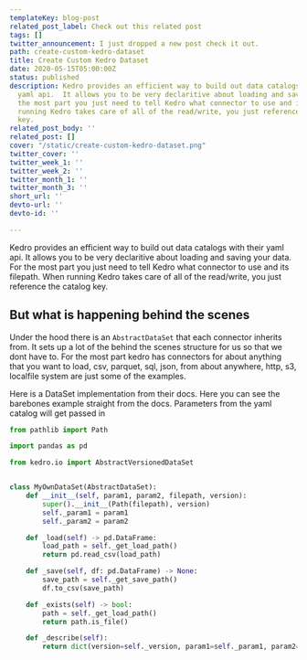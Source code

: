 ```yaml
---
templateKey: blog-post
related_post_label: Check out this related post
tags: []
twitter_announcement: I just dropped a new post check it out.
path: create-custom-kedro-dataset
title: Create Custom Kedro Dataset
date: 2020-05-15T05:00:00Z
status: published
description: Kedro provides an efficient way to build out data catalogs with their
  yaml api.  It allows you to be very declaritive about loading and saving your data.  For
  the most part you just need to tell Kedro what connector to use and its filepath.  When
  running Kedro takes care of all of the read/write, you just reference the catalog
  key.
related_post_body: ''
related_post: []
cover: "/static/create-custom-kedro-dataset.png"
twitter_cover: ''
twitter_week_1: ''
twitter_week_2: ''
twitter_month_1: ''
twitter_month_3: ''
short_url: ''
devto-url: ''
devto-id: ''

---
```

Kedro provides an efficient way to build out data catalogs with their yaml api.  It allows you to be very declaritive about loading and saving your data.  For the most part you just need to tell Kedro what connector to use and its filepath.  When running Kedro takes care of all of the read/write, you just reference the catalog key.

## But what is happening behind the scenes

Under the hood there is an `AbstractDataSet` that each connector inherits from.  It sets up a lot of the behind the scenes structure for us so that we dont have to.  For the most part kedro has connectors for about anything that you want to load, csv, parquet, sql, json, from about anywhere, http, s3, localfile system are just some of the examples.

Here is a DataSet implementation from their docs.  Here you can see the barebones example straight from the docs.  Parameters from the yaml catalog will get passed in 

``` python
from pathlib import Path

import pandas as pd

from kedro.io import AbstractVersionedDataSet


class MyOwnDataSet(AbstractDataSet):
    def __init__(self, param1, param2, filepath, version):
        super().__init__(Path(filepath), version)
        self._param1 = param1
        self._param2 = param2

    def _load(self) -> pd.DataFrame:
        load_path = self._get_load_path()
        return pd.read_csv(load_path)

    def _save(self, df: pd.DataFrame) -> None:
        save_path = self._get_save_path()
        df.to_csv(save_path)

 	def _exists(self) -> bool:
        path = self._get_load_path()
        return path.is_file()

    def _describe(self):
        return dict(version=self._version, param1=self._param1, param2=self._param2)
```